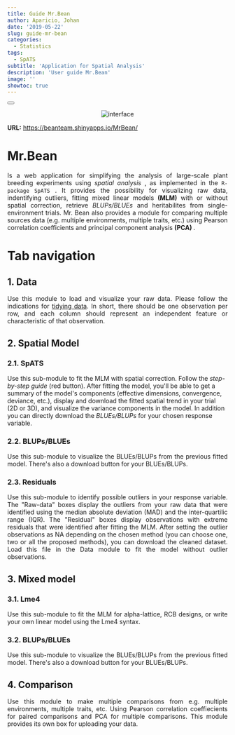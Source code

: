 ```yaml
---
title: Guide Mr.Bean
author: Aparicio, Johan
date: '2019-05-22'
slug: guide-mr-bean
categories:
  - Statistics
tags:
  - SpATS
subtitle: 'Application for Spatial Analysis'
description: 'User guide Mr.Bean'
image: ''
showtoc: true
---
```


<style>
div {
  text-align: justify;
  text-justify: inter-word;
}
</style>

<link href="/style.css" rel="stylesheet"></link> 


<button onclick="topFunction()" id="myBtn" title="Go to top"> <i class="fa fa-arrow-up"></i> </button>

<center>
 <img src="/img/interfaz.png" alt="interface"> 
</center>


**URL:** https://beanteam.shinyapps.io/MrBean/

# Mr.Bean

<div>
Is a web application for simplifying the analysis of large-scale plant breeding experiments using <em>spatial analysis</em> , as implemented in the <code>R-package</code>  <code>SpATS</code> . It provides the possibility for visualizing raw data, indentifying outliers, fitting mixed linear models <strong>(MLM)</strong>  with or without spatial correction, retrieve <em> BLUPs/BLUEs</em>  and heritabilites from single-environment trials. Mr. Bean also provides a module for comparing multiple sources data (e.g. multiple environments, multiple traits, etc.) using Pearson correlation coefficients and principal component analysis <strong>  (PCA) </strong>. </div>



 
# Tab navigation

## 1. Data

<div>
<p class="ex1">
	Use this module to load and visualize your raw data. Please follow the indications for <a href="https://en.wikipedia.org/wiki/Tidy_data">tidying data</a>. In short, there should be one observation per row, and each column should represent an independent feature or characteristic of that observation.</p>   </div>



##	2. Spatial Model
###	2.1. SpATS
Use this sub-module to fit the MLM with spatial correction. Follow the <em>  step-by-step guide </em>  (red button). After fitting the model, you'll be able to get a summary of the model's components (effective dimensions, convergence, deviance, etc.), display and download the fitted spatial trend in your trial (2D or 3D), and visualize the variance components in the model. In addition you can directly download the <em> BLUEs/BLUPs </em> for your chosen response variable. 

  

### 2.2. BLUPs/BLUEs 
<div>
<p >	 	Use this sub-module to visualize the BLUEs/BLUPs from the previous fitted model. There's also a download button for your BLUEs/BLUPs.</p> </div>


### 2.3. Residuals
 <div>
Use this sub-module to identify possible outliers in your response variable. The "Raw-data" boxes display the outliers from your raw data that were identified using the median absolute deviation (MAD) and the inter-quartilic range (IQR). The "Residual" boxes display observations with extreme residuals that were identified after fitting the MLM. After setting the outlier observations as NA depending on the chosen method (you can choose one, two or all the proposed methods), you can download the cleaned dataset. Load this file in the Data module to fit the model without outlier observations.</div>




## 3. Mixed model
### 3.1. Lme4
 <div>
	<p>
		Use this sub-module to fit the MLM for alpha-lattice, RCB designs, or write your own linear model using the Lme4 syntax.</p> 
 </div>
 
###	3.2. BLUPs/BLUEs
 <div>
	<p>
		Use this sub-module to visualize the BLUEs/BLUPs from the previous fitted model. There's also a download button for your BLUEs/BLUPs.</p>
		</div>



## 4. Comparison 
<div>
<p >
	Use this module to make multiple comparisons from e.g. multiple environments, multiple traits, etc. Using Pearson correlation coeffiecients for paired comparisons and PCA for multiple comparisons. This module provides its own box for uploading your data.</p> 	
</div>

	
 <script type="text/javascript" src="/java.js"></script>
